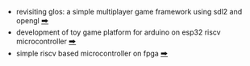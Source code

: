 * revisiting glos: a simple multiplayer game framework using sdl2 and opengl [🠲](https://github.com/calint/glos)  
* development of toy game platform for arduino on esp32 riscv microcontroller [🠲](https://github.com/calint/bam)  
* simple riscv based microcontroller on fpga [🠲](https://github.com/calint/riscv)
